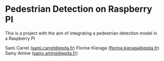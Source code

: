 # Pedestrian Detection on Raspberry PI
This is a project with the aim of integrating a pedestrian detection model in a Raspberry PI

Sami Carret (sami.carret@epita.fr)
Florine Kieraga (florine.kieraga@epita.fr)
Samy Amine (samy.amine@epita.fr)

